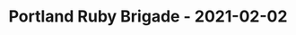 ---
layout: post
title: Portland Ruby Brigade - 2021-02-02
datetime: 2021-02-02 21:00:00.000000000 -05:00
name: Portland Ruby Brigade
external_url: https://www.meetup.com/Portland-Ruby-Brigade/events/kjvwrryccdbdb/
online_event: false
year_month: 2021-02
---